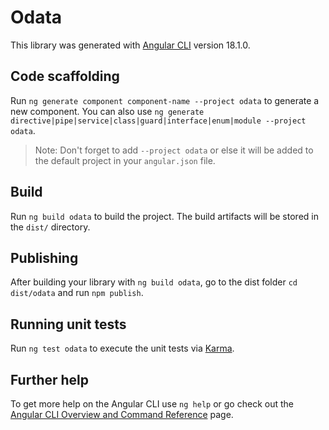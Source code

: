 # Odata

This library was generated with [Angular CLI](https://github.com/angular/angular-cli) version 18.1.0.

## Code scaffolding

Run `ng generate component component-name --project odata` to generate a new component. You can also use `ng generate directive|pipe|service|class|guard|interface|enum|module --project odata`.
> Note: Don't forget to add `--project odata` or else it will be added to the default project in your `angular.json` file. 

## Build

Run `ng build odata` to build the project. The build artifacts will be stored in the `dist/` directory.

## Publishing

After building your library with `ng build odata`, go to the dist folder `cd dist/odata` and run `npm publish`.

## Running unit tests

Run `ng test odata` to execute the unit tests via [Karma](https://karma-runner.github.io).

## Further help

To get more help on the Angular CLI use `ng help` or go check out the [Angular CLI Overview and Command Reference](https://angular.dev/tools/cli) page.
